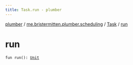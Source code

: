```yaml
---
title: Task.run - plumber
---
```


[plumber](../../index.html) / [me.bristermitten.plumber.scheduling](../index.html) / [Task](index.html) / [run](./run.html)

# run

`fun run(): `[`Unit`](https://kotlinlang.org/api/latest/jvm/stdlib/kotlin/-unit/index.html)